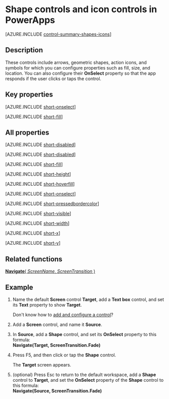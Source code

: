<properties
    pageTitle="Shape controls and icon controls: reference | Microsoft PowerApps"
    description="Information, including properties and examples, about shape controls and icon controls"
    services=""
    suite="powerapps"
    documentationCenter="na"
    authors="aftowen"
    manager="erikre"
    editor=""
    tags=""/>

<tags
   ms.service="powerapps"
   ms.devlang="na"
   ms.topic="article"
   ms.tgt_pltfrm="na"
   ms.workload="na"
   ms.date="03/11/2016"
   ms.author="anneta"/>

# Shape controls and icon controls in PowerApps #
[AZURE.INCLUDE [control-summary-shapes-icons](../../includes/control-summary-shapes-icons.md)]

## Description ##
These controls include arrows, geometric shapes, action icons, and symbols for which you can configure properties such as fill, size, and location. You can also configure their **OnSelect** property so that the app responds if the user clicks or taps the control.

## Key properties ##

[AZURE.INCLUDE [short-onselect](../../includes/short-onselect.md)]

[AZURE.INCLUDE [short-fill](../../includes/short-fill.md)]

## All properties ##

[AZURE.INCLUDE [short-disabled](../../includes/short-disabled.md)]

[AZURE.INCLUDE [short-disabled](../../includes/short-disabledfill.md)]

[AZURE.INCLUDE [short-fill](../../includes/short-fill.md)]

[AZURE.INCLUDE [short-height](../../includes/short-height.md)]

[AZURE.INCLUDE [short-hoverfill](../../includes/short-hoverfill.md)]

[AZURE.INCLUDE [short-onselect](../../includes/short-onselect.md)]

[AZURE.INCLUDE [short-pressedbordercolor](../../includes/short-pressedfill.md)]

[AZURE.INCLUDE [short-visible](../../includes/short-visible.md)]

[AZURE.INCLUDE [short-width](../../includes/short-width.md)]

[AZURE.INCLUDE [short-x](../../includes/short-x.md)]

[AZURE.INCLUDE [short-y](../../includes/short-y.md)]

## Related functions ##

[**Navigate**( *ScreenName*, *ScreenTransition* )](function-navigate.md)

## Example ##
1. Name the default **Screen** control **Target**, add a **Text box** control, and set its **Text** property to show **Target**.

	Don't know how to [add and configure a control](add-configure-controls.md)?

1. Add a **Screen** control, and name it **Source**.

1. In **Source**, add a **Shape** control, and set its **OnSelect** property to this formula:
<br>**Navigate(Target, ScreenTransition.Fade)**

1. Press F5, and then click or tap the **Shape** control.

	The **Target** screen appears.

1. (optional) Press Esc to return to the default workspace, add a **Shape** control to **Target**, and set the **OnSelect** property of the **Shape** control to this formula:
<br>**Navigate(Source, ScreenTransition.Fade)**
